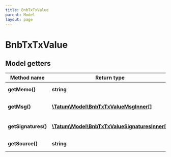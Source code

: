 ```yaml
---
title: BnbTxTxValue
parent: Model
layout: page
---
```


# BnbTxTxValue

## Model getters

Method name | Return type | Description | Notes
------------ | ------------- | ------------- | -------------
**getMemo()** | **string** |  <br>Example: `` | [optional]
**getMsg()** | [**\Tatum\Model\BnbTxTxValueMsgInner[]**](../BnbTxTxValueMsgInner) |  <br>Example: `null` | [optional]
**getSignatures()** | [**\Tatum\Model\BnbTxTxValueSignaturesInner[]**](../BnbTxTxValueSignaturesInner) |  <br>Example: `null` | [optional]
**getSource()** | **string** |  <br>Example: `0` | [optional]

